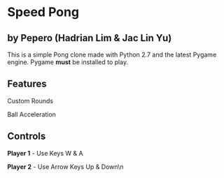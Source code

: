 # Speed Pong 
## by Pepero (Hadrian Lim & Jac Lin Yu)


This is a simple Pong clone made with Python 2.7 and the latest Pygame engine.
Pygame __must__ be installed to play.

## Features 

 Custom Rounds

 Ball Acceleration


## Controls

__Player 1__ - Use Keys W & A

__Player 2__ - Use Arrow Keys Up & Down\n
